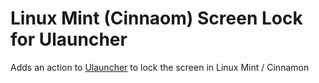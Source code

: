 # Linux Mint (Cinnaom) Screen Lock for Ulauncher

Adds an action to [Ulauncher](https://ulauncher.io/) to lock the screen in Linux Mint / Cinnamon
